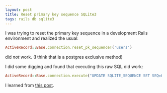 ```yaml
---
layout: post
title: Reset primary key sequence SQLite3
tags: rails db sqlite3
---
```


I was trying to reset the primary key sequence in a development Rails environment and realized the usual:

```rb
ActiveRecord::Base.connection.reset_pk_sequence!('users')
```

did _not_ work. (I think that is a postgres exclusive method)

I did some digging and found that executing this raw SQL did work:

```rb
ActiveRecord::Base.connection.execute("UPDATE SQLITE_SEQUENCE SET SEQ=0 WHERE NAME='table_name'")
```

I learned from [this post](https://9to5answer.com/sqlite-reset-primary-key-field).

